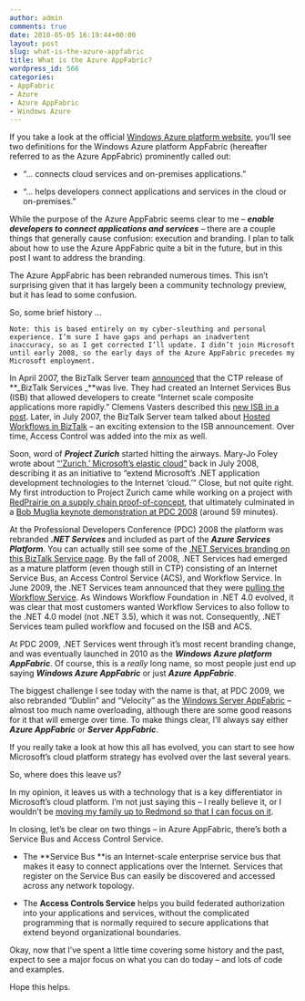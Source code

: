 ```yaml
---
author: admin
comments: true
date: 2010-05-05 16:19:44+00:00
layout: post
slug: what-is-the-azure-appfabric
title: What is the Azure AppFabric?
wordpress_id: 566
categories:
- AppFabric
- Azure
- Azure AppFabric
- Windows Azure
---
```


If you take a look at the official [Windows Azure platform website](http://www.microsoft.com/windowsazure/), you’ll see two definitions for the Windows Azure platform AppFabric (hereafter referred to as the Azure AppFabric) prominently called out:
  
  * “... connects cloud services and on-premises applications.” 
   
  * “... helps developers connect applications and services in the cloud or on-premises.”  

While the purpose of the Azure AppFabric seems clear to me – **_enable developers to connect applications and services_** – there are a couple things that generally cause confusion: execution and branding. I plan to talk about how to use the Azure AppFabric quite a bit in the future, but in this post I want to address the branding.

The Azure AppFabric has been rebranded numerous times. This isn’t surprising given that it has largely been a community technology preview, but it has lead to some confusion.

So, some brief history ...

	Note: this is based entirely on my cyber-sleuthing and personal experience. I’m sure I have gaps and perhaps an inadvertent inaccuracy, so as I get corrected I’ll update. I didn’t join Microsoft until early 2008, so the early days of the Azure AppFabric precedes my Microsoft employment.

In April 2007, the BizTalk Server team [announced](http://blogs.msdn.com/biztalk_server_team_blog/archive/2007/04/26/biztalk-services-are-live.aspx) that the CTP release of **_BizTalk Services _**was live. They had created an Internet Services Bus (ISB) that allowed developers to create “Internet scale composite applications more rapidly.” Clemens Vasters described this [new ISB in a post](http://blogs.msdn.com/clemensv/archive/2007/04/25/internet-service-bus.aspx). Later, in July 2007, the BizTalk Server team talked about [Hosted Workflows in BizTalk](http://blogs.msdn.com/biztalk_server_team_blog/archive/2007/07/22/more-detail-on-biztalk-services-and-hosting-wf-workflows-in-biztalk.aspx) – an exciting extension to the ISB announcement. Over time, Access Control was added into the mix as well.

Soon, word of _**Project Zurich**_ started hitting the airways. Mary-Jo Foley wrote about [“’Zurich,’ Microsoft’s elastic cloud”](http://www.zdnet.com/blog/microsoft/ozzie-foreshadows-zurich-microsofts-elastic-cloud/1503) back in July 2008, describing it as an initiative to “extend Microsoft’s .NET application development technologies to the Internet ‘cloud.’” Close, but not quite right. My first introduction to Project Zurich came while working on a project with [RedPrairie on a supply chain proof-of-concept](http://www.microsoft.com/presspass/events/pdc/docs/RedPrarieParnerRelease.doc), that ultimately culminated in a [Bob Muglia keynote demonstration at PDC 2008](http://channel9.msdn.com/pdc2008/KYN01/) (around 59 minutes).

At the Professional Developers Conference (PDC) 2008 the platform was rebranded **_.NET Services_** and included as part of the **_Azure Services Platform_**. You can actually still see some of the [.NET Services branding on this BizTalk Service page](http://www.microsoft.com/biztalk/en/us/netservices.aspx). By the fall of 2008, .NET Services had emerged as a mature platform (even though still in CTP) consisting of an Internet Service Bus, an Access Control Service (ACS), and Workflow Service. In June 2009, the .NET Services team announced that they were [pulling the Workflow Service](http://blogs.msdn.com/netservicesannounce/archive/2009/06/12/upcoming-important-changes-to-net-workflow-service.aspx). As Windows Workflow Foundation in .NET 4.0 evolved, it was clear that most customers wanted Workflow Services to also follow to the .NET 4.0 model (not .NET 3.5), which it was not. Consequently, .NET Services team pulled workflow and focused on the ISB and ACS.

At PDC 2009, .NET Services went through it’s most recent branding change, and was eventually launched in 2010 as the **_Windows Azure platform AppFabric_**. Of course, this is a _really_ long name, so most people just end up saying **_Windows Azure AppFabric_** or just **_Azure AppFabric_**.

The biggest challenge I see today with the name is that, at PDC 2009, we also rebranded “Dublin” and “Velocity” as the [Windows Server AppFabric](http://msdn.microsoft.com/en-us/windowsserver/ee695849.aspx) – almost too much name overloading, although there are some good reasons for it that will emerge over time. To make things clear, I’ll always say either **_Azure AppFabric_** or **_Server AppFabric_**.

If you really take a look at how this all has evolved, you can start to see how Microsoft’s cloud platform strategy has evolved over the last several years.

So, where does this leave us?

In my opinion, it leaves us with a technology that is a key differentiator in Microsoft’s cloud platform. I’m not just saying this – I really believe it, or I wouldn’t be [moving my family up to Redmond so that I can focus on it](http://www.wadewegner.com/2010/05/new-role-technical-evangelist-for-azure-appfabric/).

In closing, let’s be clear on two things – in Azure AppFabric, there’s both a Service Bus and Access Control Service.

* The **Service Bus **is an Internet-scale enterprise service bus that makes it easy to connect applications over the Internet. Services that register on the Service Bus can easily be discovered and accessed across any network topology.

* The **Access Controls Service** helps you build federated authorization into your applications and services, without the complicated programming that is normally required to secure applications that extend beyond organizational boundaries. 

Okay, now that I’ve spent a little time covering some history and the past, expect to see a major focus on what you can do today – and lots of code and examples.

Hope this helps.